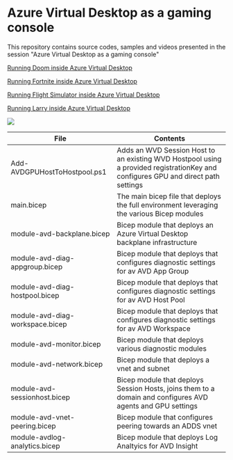 #  Azure Virtual Desktop as a gaming console
This repository contains source codes, samples and videos presented in the session "Azure Virtual Desktop as a gaming console"

<a href="https://youtu.be/NmNbgH2rLfw">Running Doom inside Azure Virtual Desktop</a>

<a href="https://youtu.be/6cMD8_U4Keg">Running Fortnite inside Azure Virtual Desktop</a>

<a href="">Running Flight Simulator inside Azure Virtual Desktop</a>

<a href="https://youtu.be/G-jGSm_DP3A">Running Larry inside Azure Virtual Desktop</a>


<img align="center" src="https://github.com/fberson/Azure-Virtual-Desktop-as-a-gaming-console/blob/main/Visualizer.png">

File | Contents
----------------------------------------- | -------------
Add-AVDGPUHostToHostpool.ps1 | Adds an WVD Session Host to an existing WVD Hostpool using a provided registrationKey and configures GPU and direct path settings
main.bicep | The main bicep file that deploys the full environment leveraging the various Bicep modules
module-avd-backplane.bicep | Bicep module that deploys an Azure Virtual Desktop backplane infrastructure
module-avd-diag-appgroup.bicep | Bicep module that deploys that configures diagnostic settings for av AVD App Group
module-avd-diag-hostpool.bicep | Bicep module that deploys that configures diagnostic settings for av AVD Host Pool
module-avd-diag-workspace.bicep | Bicep module that deploys that configures diagnostic settings for av AVD Workspace
module-avd-monitor.bicep | Bicep module that deploys various diagnostic modules
module-avd-network.bicep | Bicep module that deploys a vnet and subnet
module-avd-sessionhost.bicep | Bicep module that deploys Session Hosts, joins them to a domain and configures AVD agents and GPU settings
module-avd-vnet-peering.bicep | Bicep module that configures peering towards an ADDS vnet
module-avdlog-analytics.bicep | Bicep module that deploys Log Analtyics for AVD Insight

